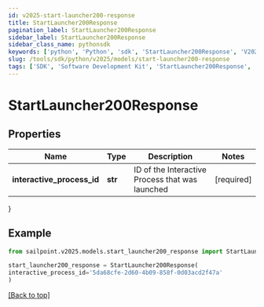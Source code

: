 ```yaml
---
id: v2025-start-launcher200-response
title: StartLauncher200Response
pagination_label: StartLauncher200Response
sidebar_label: StartLauncher200Response
sidebar_class_name: pythonsdk
keywords: ['python', 'Python', 'sdk', 'StartLauncher200Response', 'V2025StartLauncher200Response'] 
slug: /tools/sdk/python/v2025/models/start-launcher200-response
tags: ['SDK', 'Software Development Kit', 'StartLauncher200Response', 'V2025StartLauncher200Response']
---
```


# StartLauncher200Response


## Properties

Name | Type | Description | Notes
------------ | ------------- | ------------- | -------------
**interactive_process_id** | **str** | ID of the Interactive Process that was launched | [required]
}

## Example

```python
from sailpoint.v2025.models.start_launcher200_response import StartLauncher200Response

start_launcher200_response = StartLauncher200Response(
interactive_process_id='5da68cfe-2d60-4b09-858f-0d03acd2f47a'
)

```
[[Back to top]](#) 

